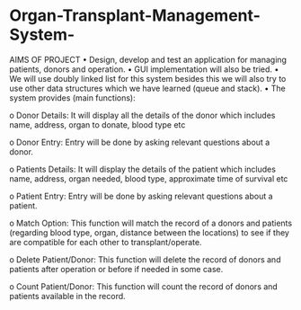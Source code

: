 # Organ-Transplant-Management-System-
AIMS OF PROJECT
•	Design, develop and test an application for managing patients, donors and operation.
•	GUI implementation will also be tried.
•	We will use doubly linked list for this system besides this we will also try to use other data structures which we have learned (queue and stack). 
•	The system provides (main functions): 

o	Donor Details:
It will display all the details of the donor which includes name, address, organ to donate, blood type etc 

o	Donor Entry:
Entry will be done by asking relevant questions about a donor.

o	Patients Details:
It will display the details of the patient which includes name, address, organ needed, blood type, approximate time of survival etc

o	Patient Entry:
Entry will be done by asking relevant questions about a patient.

o	Match Option:
This function will match the record of a donors and patients (regarding blood type, organ, distance between the locations) to see if they are compatible for each other to transplant/operate.

o	Delete Patient/Donor:
This function will delete the record of donors and patients after operation or before if needed in some case. 

o	Count Patient/Donor:
This function will count the record of donors and patients available in the record. 
